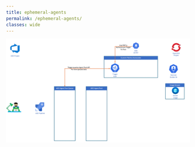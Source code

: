 ```yaml
---
title: ephemeral-agents
permalink: /ephemeral-agents/
classes: wide
---
```

![ea](assets/img/projects/ephemeral-agents.gif)